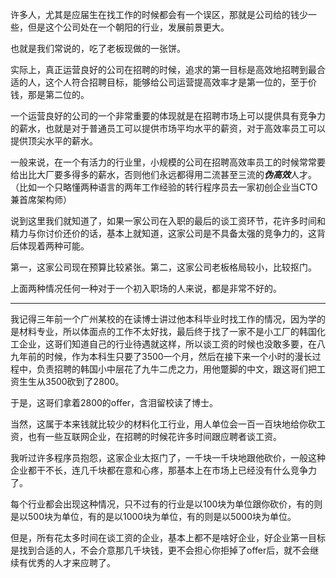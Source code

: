 <p>许多人，尤其是应届生在找工作的时候都会有一个误区，那就是公司给的钱少一些，但是这个公司处在一个朝阳的行业，发展前景更大。</p><p>也就是我们常说的，吃了老板现做的一张饼。</p><p>实际上，真正运营良好的公司在招聘的时候，追求的第一目标是高效地招聘到最合适的人，这个人符合招聘目标，能够给公司运营提高效率才是第一位的，至于价钱，那是第二位的。</p><p>一个运营良好的公司的一个非常重要的体现就是在招聘市场上可以提供具有竞争力的薪水，也就是对于普通员工可以提供市场平均水平的薪资，对于高效率员工可以提供顶尖水平的薪水。</p><p>一般来说，在一个有活力的行业里，小规模的公司在招聘高效率员工的时候常常要给出比大厂要多得多的薪水，否则他们永远都得用二流甚至三流的<i><b>伪高效</b></i>人才。（比如一个只略懂两种语言的两年工作经验的转行程序员去一家初创企业当CTO兼首席架构师）</p><p>说到这里我们就知道了，如果一家公司在入职的最后的谈工资环节，花许多时间和精力与你讨价还价的话，基本上就知道，这家公司是不具备太强的竞争力的，这背后体现着两种可能。</p><p>第一，这家公司现在预算比较紧张。第二，这家公司老板格局较小，比较抠门。</p><p>上面两种情况任何一种对于一个初入职场的人来说，都是非常不好的。</p><hr/><p>我记得三年前一个广州某校的在读博士讲过他本科毕业时找工作的情况，因为学的是材料专业，所以体面点的工作不太好找，最后终于找了一家不是小工厂的韩国化工企业，这哥们知道自己的行业待遇就这样，所以谈工资的时候也没敢多要，在八九年前的时候，作为本科生只要了3500一个月，然后在接下来一个小时的漫长过程中，负责招聘的韩国小中层花了九牛二虎之力，用他蹩脚的中文，跟这哥们把工资生生从3500砍到了2800。</p><p>于是，这哥们拿着2800的offer，含泪留校读了博士。</p><p>当然，这属于本来钱就比较少的材料化工行业，用人单位会一百一百块地给你砍工资，也有一些互联网企业，在招聘的时候花许多时间跟应聘者谈工资。</p><p>我听过许多程序员抱怨，这家企业太抠门了，一千块一千块地跟他砍价，一般这种企业都干不长，连几千块都在意和心疼，那基本上在市场上已经没有什么竞争力了。</p><p>每个行业都会出现这种情况，只不过有的行业是以100块为单位跟你砍价，有的则是以500块为单位，有的是以1000块为单位，有的则是以5000块为单位。</p><p>但是，所有花太多时间在谈工资的企业，基本上都不是啥好企业，好企业第一目标是找到合适的人，不会介意那几千块钱，更不会担心你拒掉了offer后，就不会继续有优秀的人才来应聘了。</p>